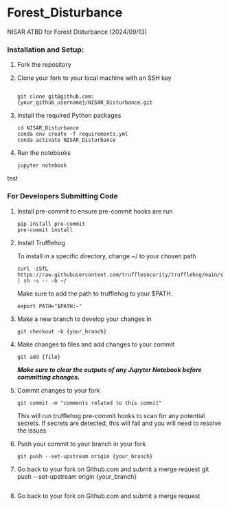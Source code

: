# Forest_Disturbance

NISAR ATBD for Forest Disturbance  (2024/09/13)


### Installation and Setup:
1) Fork the repository

2) Clone your fork to your local machine with an SSH key
   ```

   git clone git@github.com:{your_github_username}/NISAR_Disturbance.git

   ```
3) Install the required Python packages
   ```
   cd NISAR_Disturbance
   conda env create -f requirements.yml
   conda activate NISAR_Disturbance
   ```
4) Run the notebooks
   ```
   jupyter notebook
   ```
test

   
### For Developers Submitting Code
1) Install pre-commit to ensure pre-commit hooks are run
   ```
   pip install pre-commit
   pre-commit install
   ```
2) Install Trufflehog

   To install in a specific directory, change ~/ to your chosen path
   ```
   curl -sSfL https://raw.githubusercontent.com/trufflesecurity/trufflehog/main/scripts/install.sh | sh -s -- -b ~/
   ```
   Make sure to add the path to trufflehog to your $PATH.
   ```
   export PATH="$PATH:~"
   ```
   
4) Make a new branch to develop your changes in
   ```
   git checkout -b {your_branch}
   ```
5) Make changes to files and add changes to your commit
   ```
   git add {file}
   ```
   ***Make sure to clear the outputs of any Jupyter Notebook before committing changes.***
7) Commit changes to your fork
   ```
   git commit -m "comments related to this commit"
   ```
   This will run trufflehog pre-commit hooks to scan for any potential secrets. If secrets are detected, this will fail and you will need to resolve the issues
8) Push your commit to your branch in your fork
   ```
   git push --set-upstream origin {your_branch}
   ```
9) Go back to your fork on Github.com and submit a merge request
   git push --set-upstream origin {your_branch}
   ```
9) Go back to your fork on Github.com and submit a merge request
    
